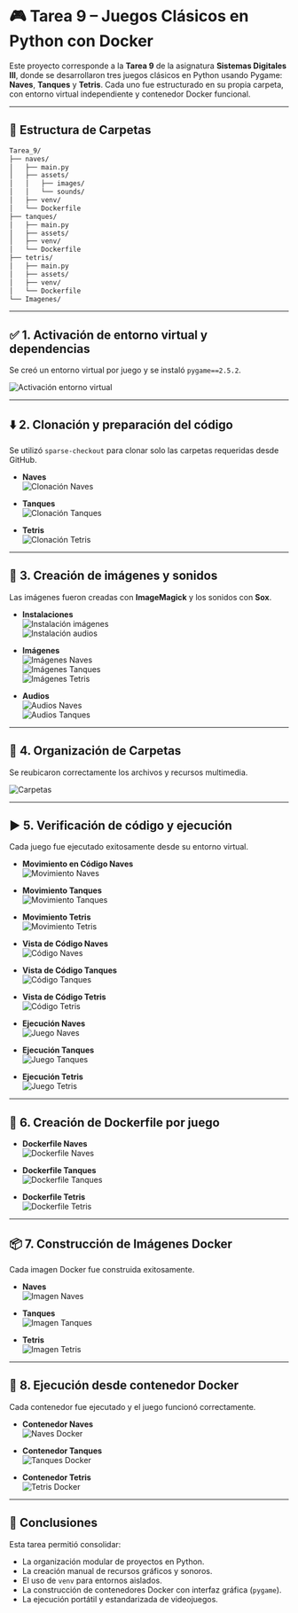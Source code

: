 # 🎮 Tarea 9 – Juegos Clásicos en Python con Docker

Este proyecto corresponde a la **Tarea 9** de la asignatura **Sistemas Digitales III**, donde se desarrollaron tres juegos clásicos en Python usando Pygame: **Naves**, **Tanques** y **Tetris**. Cada uno fue estructurado en su propia carpeta, con entorno virtual independiente y contenedor Docker funcional.

---

## 📁 Estructura de Carpetas

```bash
Tarea_9/
├── naves/
│   ├── main.py
│   ├── assets/
│   │   ├── images/
│   │   └── sounds/
│   ├── venv/
│   └── Dockerfile
├── tanques/
│   ├── main.py
│   ├── assets/
│   ├── venv/
│   └── Dockerfile
├── tetris/
│   ├── main.py
│   ├── assets/
│   ├── venv/
│   └── Dockerfile
└── Imagenes/
```

---

## ✅ 1. Activación de entorno virtual y dependencias

Se creó un entorno virtual por juego y se instaló `pygame==2.5.2`.

![Activación entorno virtual](Imagenes/Activación_instalación_Venv_naves.png)

---

## ⬇️ 2. Clonación y preparación del código

Se utilizó `sparse-checkout` para clonar solo las carpetas requeridas desde GitHub.

- **Naves**  
  ![Clonación Naves](Imagenes/Clonación_main.py_Naves.png)

- **Tanques**  
  ![Clonación Tanques](Imagenes/Clonación_main.py_tanques.png)

- **Tetris**  
  ![Clonación Tetris](Imagenes/Clonación_main.py_tetris.png)

---

## 🎨 3. Creación de imágenes y sonidos

Las imágenes fueron creadas con **ImageMagick** y los sonidos con **Sox**.

- **Instalaciones**  
  ![Instalación imágenes](Imagenes/Instalación_para_las_imagenes.png)  
  ![Instalación audios](Imagenes/Instalación_para_los_audios.png)

- **Imágenes**  
  ![Imágenes Naves](Imagenes/Creación_de_las_imagenes_naves.png)  
  ![Imágenes Tanques](Imagenes/Creacion_de_imagenes_Tanques.png)  
  ![Imágenes Tetris](Imagenes/Creación_de_la_imagen_Tetris.png)

- **Audios**  
  ![Audios Naves](Imagenes/Creación_de_los_audio_naves.png)  
  ![Audios Tanques](Imagenes/Creacion_de_audio_Tanques.png)

---

## 📁 4. Organización de Carpetas

Se reubicaron correctamente los archivos y recursos multimedia.

![Carpetas](Imagenes/Creación_Carpetas.png)

---

## ▶️ 5. Verificación de código y ejecución

Cada juego fue ejecutado exitosamente desde su entorno virtual.

- **Movimiento en Código Naves**  
  ![Movimiento Naves](Imagenes/Movimiento_main.py_nave.png)

- **Movimiento Tanques**  
  ![Movimiento Tanques](Imagenes/Movimiento_main.py_tanques.png)

- **Movimiento Tetris**  
  ![Movimiento Tetris](Imagenes/Movimiento_main.py_tetris.png)

- **Vista de Código Naves**  
  ![Código Naves](Imagenes/nano_main.py_naves.png)

- **Vista de Código Tanques**  
  ![Código Tanques](Imagenes/nano_main.py_tanques.png)

- **Vista de Código Tetris**  
  ![Código Tetris](Imagenes/nano_main.py_tetris.png)

- **Ejecución Naves**  
  ![Juego Naves](Imagenes/Juego_corriendo_naves.png)

- **Ejecución Tanques**  
  ![Juego Tanques](Imagenes/Juego_corriendo.png)

- **Ejecución Tetris**  
  ![Juego Tetris](Imagenes/Juego_corriendo_Tetris.png)

---

## 🐳 6. Creación de Dockerfile por juego

- **Dockerfile Naves**  
  ![Dockerfile Naves](Imagenes/Creación_de_Dockerfile_nave.png)

- **Dockerfile Tanques**  
  ![Dockerfile Tanques](Imagenes/Creación_de_Dockerfile_tanques.png)

- **Dockerfile Tetris**  
  ![Dockerfile Tetris](Imagenes/Creación_de_Dockerfile_tetris.png)

---

## 📦 7. Construcción de Imágenes Docker

Cada imagen Docker fue construida exitosamente.

- **Naves**  
  ![Imagen Naves](Imagenes/Creación_de_imagen_docker_naves.png)

- **Tanques**  
  ![Imagen Tanques](Imagenes/Creación_de_imagen_docker_tanques.png)

- **Tetris**  
  ![Imagen Tetris](Imagenes/Creación_de_la_imagen_Tetris.png)

---

## 🚀 8. Ejecución desde contenedor Docker

Cada contenedor fue ejecutado y el juego funcionó correctamente.

- **Contenedor Naves**  
  ![Naves Docker](Imagenes/Imagen_de_docker_corriendo_nave.png)

- **Contenedor Tanques**  
  ![Tanques Docker](Imagenes/Imagen_de_docker_corriendo_Tanques.png)

- **Contenedor Tetris**  
  ![Tetris Docker](Imagenes/Imagen_de_docker_corriendo_tetris.png)

---

## 🧠 Conclusiones

Esta tarea permitió consolidar:

- La organización modular de proyectos en Python.
- La creación manual de recursos gráficos y sonoros.
- El uso de `venv` para entornos aislados.
- La construcción de contenedores Docker con interfaz gráfica (`pygame`).
- La ejecución portátil y estandarizada de videojuegos.

